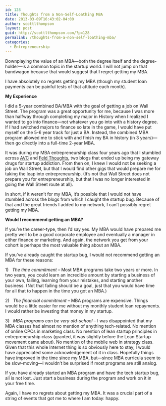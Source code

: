 ```yaml
---
id: 128
title: Thoughts from a Non-Self-Loathing MBA
date: 2013-03-09T16:43:02-04:00
author: scottlthompson
layout: post
guid: http://scottlthompson.com/?p=128
permalink: /thoughts-from-a-non-self-loathing-mba/
categories:
  - Entrepreneurship
---
```

Downplaying the value of an MBA—both the degree itself and the degree-holder—is a common topic in the startup world. I will not jump on that bandwagon because that would suggest that I regret getting my MBA.

I have absolutely no regrets getting my MBA (though my student loan payments can be painful tests of that attitude each month).

**My Experience**

I did a 5-year combined BA/MBA with the goal of getting a job on Wall Street. The program was a great opportunity for me, because I was more than halfway through completing my major in History when I realized I wanted to go into finance—not whatever you go into with a history degree. If I had switched majors to finance so late in the game, I would have put myself on the 5-6 year track for just a BA. Instead, the combined MBA program allowed me to stick with and finish my BA in history (in 3 years)—then go directly into a full-time 2-year MBA.

It was during my MBA entrepreneurship class four years ago that I stumbled across [AVC](http://www.avc.com/) and [Feld Thoughts](http://www.feld.com), two blogs that ended up being my gateway drugs for startup addiction. From then on, I knew I would not be seeking a job on Wall Street, but that I would find other gigs that would prepare me for taking the leap into entrepreneurship. (It’s not that Wall Street does not prepare you for entrepreneurship, but that I was no longer interested in going the Wall Street route at all).

In short, if it weren’t for my MBA, it’s possible that I would not have stumbled across the blogs from which I caught the startup bug. Because of that and the great friends I added to my network, I can’t possibly regret getting my MBA.

**Would I recommend getting an MBA?**

If you’re the career-type, then I’d say yes. My MBA would have prepared me pretty well to be a good corporate employee and eventually a manager in either finance or marketing. And again, the network you get from your cohort is perhaps the most valuable thing about an MBA.

If you’ve already caught the startup bug, I would not recommend getting an MBA for these reasons:

1)   _The time commitment_ – Most MBA programs take two years or more. In two years, you could learn an incredible amount by starting a business of your own, failing, learning from your mistakes, and starting another business. (Not that failing should be a goal, just that you would have time for all that to happen in the time you got an MBA.)

2)   _The financial commitment_ – MBA programs are expensive. Things would be a little easier for me without my monthly student loan repayments. I would rather be investing that money in my startup.

3)   _MBA programs can be very old-school_ – I was disappointed that my MBA classes had almost no mention of anything tech-related. No mention of online CPCs in marketing class. No mention of lean startup principles in entrepreneurship class (granted, it was slightly before the Lean Startup movement came about). No mention of the mobile web in strategy class. Given that this whole Internet thing is so obviously here to stay, I would have appreciated some acknowledgement of it in class. Hopefully things have improved in the time since my MBA, but—since MBA curricula seem to be slow-moving—I wouldn&#8217;t be surprised if most programs are still analog.

If you have already started an MBA program and have the tech startup bug, all is not lost. Just start a business during the program and work on it in your free time.

Again, I have no regrets about getting my MBA. It was a crucial part of a string of events that got me to where I am today: happy.